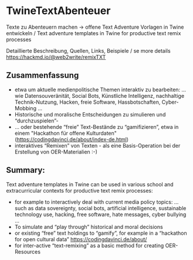# TwineTextAbenteuer
Texte zu Abenteuern machen -> offene Text Adventure Vorlagen in Twine entwickeln /  Text adventure templates in Twine for productive text remix processes

Detaillierte Beschreibung, Quellen, Links, Beispiele / se more details
https://hackmd.io/@web2write/remixTXT

## Zusammenfassung
- etwa um aktuelle medienpolitische Themen interaktiv zu bearbeiten: … wie Datensouveränität, Social Bots, Künstliche Intelligenz, nachhaltige Technik-Nutzung, Hacken, freie Software, Hassbotschaften, Cyber-Mobbing …
- Historische und moralische Entscheidungen zu simulieren und “durchzuspielen”- 
- … oder bestehende “freie” Text-Bestände zu “gamifizieren”, etwa in einem "Hackathon für offene Kulturdaten"
(https://codingdavinci.de/about/index-de.html)
- interaktives “Remixen” von Texten - als eine Basis-Operation bei der Erstellung von OER-Materialien :-)

## Summary:
Text adventure templates in Twine can be used in various school and extracurricular contexts for productive text remix processes:

- for example to interactively deal with current media policy topics: … such as data sovereignty, social bots, artificial intelligence, sustainable technology use, hacking, free software, hate messages, cyber bullying …
- To simulate and “play through” historical and moral decisions
- or existing “free” text holdings to “gamify”, for example in a “hackathon for open cultural data” https://codingdavinci.de/about/
- for inter-active “text-remixing” as a basic method for creating OER-Resources
